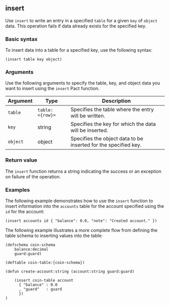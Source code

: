 ## insert

Use `insert` to write an entry in a specified `table` for a given `key` of `object` data.
This operation fails if data already exists for the specified key.

### Basic syntax

To insert data into a table for a specified key, use the following syntax:

```pact
(insert table key object)
```

### Arguments

Use the following arguments to specify the table, key, and object data you want to insert using the `insert` Pact function.

| Argument | Type | Description |
| --- | --- | --- |
| `table` | `table: <{row}>` | Specifies the table where the entry will be written. |
| `key` | string | Specifies the key for which the data will be inserted. |
| `object` | object | Specifies the object data to be inserted for the specified key. |

### Return value

The `insert` function returns a string indicating the success or an exception on failure of the operation.

### Examples

The following example demonstrates how to use the `insert` function to insert information into the `accounts` table for the account specified using the `id` for the account:

```pact
(insert accounts id { "balance": 0.0, "note": "Created account." })
```

The following example illustrates a more complete flow from defining the table schema to inserting values into the table:

```pact
(defschema coin-schema
    balance:decimal
    guard:guard)

(deftable coin-table:{coin-schema})

(defun create-account:string (account:string guard:guard)

    (insert coin-table account
      { "balance" : 0.0
      , "guard"   : guard
      })
)
```